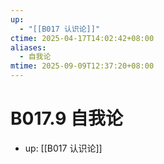 ```yaml
---
up:
  - "[[B017 认识论]]"
ctime: 2025-04-17T14:02:42+08:00
aliases:
  - 自我论
mtime: 2025-09-09T12:37:20+08:00
---
```


# B017.9 自我论

- up: [[B017 认识论]]
